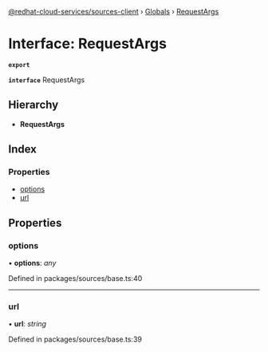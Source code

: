 [@redhat-cloud-services/sources-client](../README.md) › [Globals](../globals.md) › [RequestArgs](requestargs.md)

# Interface: RequestArgs

**`export`** 

**`interface`** RequestArgs

## Hierarchy

* **RequestArgs**

## Index

### Properties

* [options](requestargs.md#options)
* [url](requestargs.md#url)

## Properties

###  options

• **options**: *any*

Defined in packages/sources/base.ts:40

___

###  url

• **url**: *string*

Defined in packages/sources/base.ts:39
